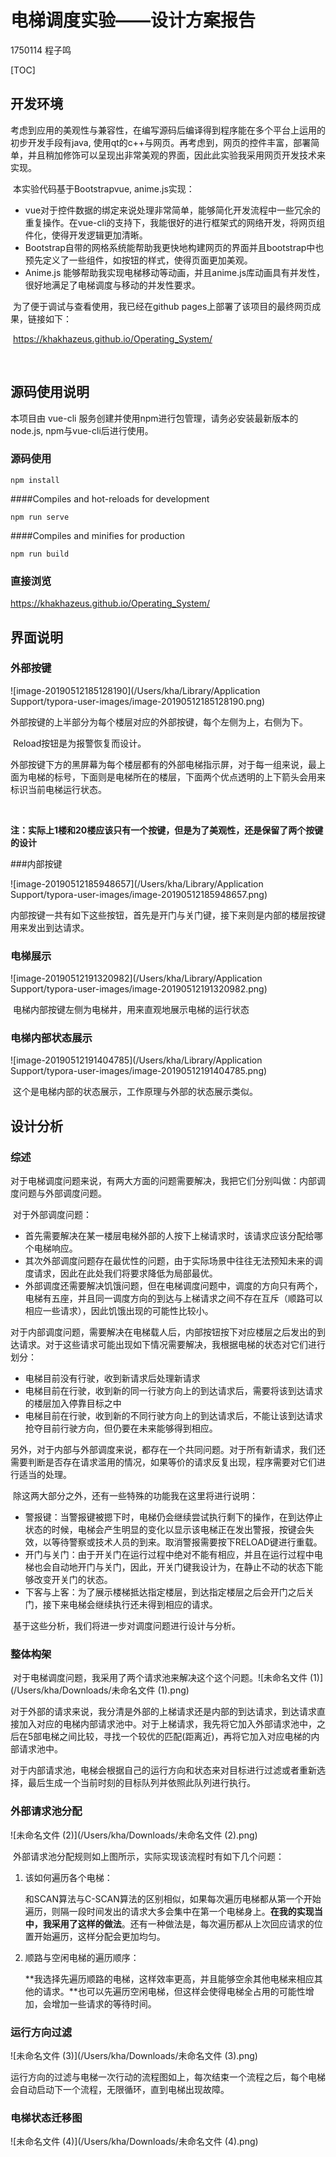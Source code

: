 # 电梯调度实验——设计方案报告

1750114 程子鸣

[TOC]

## 开发环境

​	考虑到应用的美观性与兼容性，在编写源码后编译得到程序能在多个平台上运用的初步开发手段有java, 使用qt的c++与网页。再考虑到，网页的控件丰富，部署简单，并且稍加修饰可以呈现出非常美观的界面，因此此实验我采用网页开发技术来实现。

​	本实验代码基于Bootstrapvue, anime.js实现：

- vue对于控件数据的绑定来说处理非常简单，能够简化开发流程中一些冗余的重复操作。在vue-cli的支持下，我能很好的进行框架式的网络开发，将网页组件化，使得开发逻辑更加清晰。
- Bootstrap自带的网格系统能帮助我更快地构建网页的界面并且bootstrap中也预先定义了一些组件，如按钮的样式，使得页面更加美观。
- Anime.js 能够帮助我实现电梯移动等动画，并且anime.js库动画具有并发性，很好地满足了电梯调度与移动的并发性要求。



​	为了便于调试与查看使用，我已经在github pages上部署了该项目的最终网页成果，链接如下：

​	https://khakhazeus.github.io/Operating_System/

​	

## 源码使用说明

本项目由 vue-cli 服务创建并使用npm进行包管理，请务必安装最新版本的node.js, npm与vue-cli后进行使用。

### 源码使用

```
npm install
```

####Compiles and hot-reloads for development

```
npm run serve
```

####Compiles and minifies for production

```
npm run build
```



### 直接浏览

https://khakhazeus.github.io/Operating_System/



## 界面说明

### 外部按键

![image-20190512185128190](/Users/kha/Library/Application Support/typora-user-images/image-20190512185128190.png)

​		外部按键的上半部分为每个楼层对应的外部按键，每个左侧为上，右侧为下。

​		Reload按钮是为报警恢复而设计。

​		外部按键下方的黑屏幕为每个楼层都有的外部电梯指示屏，对于每一组来说，最上面为电梯的标号，下面则是电梯所在的楼层，下面两个优点透明的上下箭头会用来标识当前电梯运行状态。

​		

**注：实际上1楼和20楼应该只有一个按键，但是为了美观性，还是保留了两个按键的设计**



###内部按键

![image-20190512185948657](/Users/kha/Library/Application Support/typora-user-images/image-20190512185948657.png)

​		内部按键一共有如下这些按钮，首先是开门与关门键，接下来则是内部的楼层按键用来发出到达请求。



### 电梯展示

![image-20190512191320982](/Users/kha/Library/Application Support/typora-user-images/image-20190512191320982.png)

​		电梯内部按键左侧为电梯井，用来直观地展示电梯的运行状态



### 电梯内部状态展示

![image-20190512191404785](/Users/kha/Library/Application Support/typora-user-images/image-20190512191404785.png)

​		这个是电梯内部的状态展示，工作原理与外部的状态展示类似。



## 设计分析

### 综述

​		对于电梯调度问题来说，有两大方面的问题需要解决，我把它们分别叫做：内部调度问题与外部调度问题。

​	    对于外部调度问题：

- 首先需要解决在某一楼层电梯外部的人按下上梯请求时，该请求应该分配给哪个电梯响应。
- 其次外部调度问题存在最优性的问题，由于实际场景中往往无法预知未来的调度请求，因此在此处我们将要求降低为局部最优。
- 外部调度还需要解决饥饿问题，但在电梯调度问题中，调度的方向只有两个，电梯有五座，并且同一调度方向的到达与上梯请求之间不存在互斥（顺路可以相应一些请求），因此饥饿出现的可能性比较小。

​		对于内部调度问题，需要解决在电梯载人后，内部按钮按下对应楼层之后发出的到达请求。对于这些请求可能出现如下情况需要解决，我根据电梯的状态对它们进行划分：

- 电梯目前没有行驶，收到新请求后处理新请求
- 电梯目前在行驶，收到新的同一行驶方向上的到达请求后，需要将该到达请求的楼层加入停靠目标之中
- 电梯目前在行驶，收到新的不同行驶方向上的到达请求后，不能让该到达请求抢夺目前行驶方向，但仍要在未来能够得到相应。

​        另外，对于内部与外部调度来说，都存在一个共同问题。对于所有新请求，我们还需要判断是否存在请求滥用的情况，如果等价的请求反复出现，程序需要对它们进行适当的处理。

​		除这两大部分之外，还有一些特殊的功能我在这里将进行说明：

- 警报键：当警报键被摁下时，电梯仍会继续尝试执行剩下的操作，在到达停止状态的时候，电梯会产生明显的变化以显示该电梯正在发出警报，按键会失效，以等待警察或技术人员的到来。取消警报需要按下RELOAD键进行重载。
- 开门与关门：由于开关门在运行过程中绝对不能有相应，并且在运行过程中电梯也会自动地开门与关门，因此，开关门键我设计为，在静止不动的状态下能够改变开关门的状态。
- 下客与上客：为了展示楼梯抵达指定楼层，到达指定楼层之后会开门之后关门，接下来电梯会继续执行还未得到相应的请求。

​		基于这些分析，我们将进一步对调度问题进行设计与分析。



### 整体构架

​		对于电梯调度问题，我采用了两个请求池来解决这个这个问题。![未命名文件 (1)](/Users/kha/Downloads/未命名文件 (1).png)

​		对于外部的请求来说，我分清是外部的上梯请求还是内部的到达请求，到达请求直接加入对应的电梯内部请求池中。对于上梯请求，我先将它加入外部请求池中，之后在5部电梯之间比较，寻找一个较优的匹配(距离近)，再将它加入对应电梯的内部请求池中。

​		对于内部请求池，电梯会根据自己的运行方向和状态来对目标进行过滤或者重新选择，最后生成一个当前时刻的目标队列并依照此队列进行执行。



### 外部请求池分配

![未命名文件 (2)](/Users/kha/Downloads/未命名文件 (2).png)

​		外部请求池分配规则如上图所示，实际实现该流程时有如下几个问题：

1. 该如何遍历各个电梯：

   和SCAN算法与C-SCAN算法的区别相似，如果每次遍历电梯都从第一个开始遍历，则隔一段时间发出的请求大多会集中在第一个电梯身上。**在我的实现当中，我采用了这样的做法**。还有一种做法是，每次遍历都从上次回应请求的位置开始遍历，这样分配会更加均匀。

2. 顺路与空闲电梯的遍历顺序：

   **我选择先遍历顺路的电梯，这样效率更高，并且能够空余其他电梯来相应其他的请求。**也可以先遍历空闲电梯，但这样会使得电梯全占用的可能性增加，会增加一些请求的等待时间。



### 运行方向过滤

![未命名文件 (3)](/Users/kha/Downloads/未命名文件 (3).png)

​		运行方向的过滤与电梯一次行动的流程图如上，每次结束一个流程之后，每个电梯会自动启动下一个流程，无限循环，直到电梯出现故障。



### 电梯状态迁移图

![未命名文件 (4)](/Users/kha/Downloads/未命名文件 (4).png)

